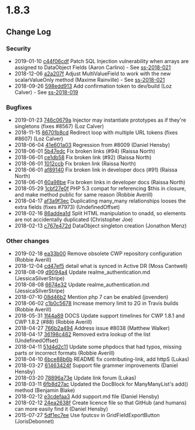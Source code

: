 # 1.8.3

<!--- Changes below this line will be automatically regenerated -->

## Change Log

### Security

 * 2019-01-10 [c44f06cdf](https://github.com/silverstripe/silverstripe-framework/commit/c44f06cdf10387a987e4efb096ff06b3bb4495ef) Patch SQL Injection vulnerability when arrays are assigned to DataObject Fields (Aaron Carlino) - See [ss-2018-021](https://www.silverstripe.org/download/security-releases/ss-2018-021)
 * 2018-12-06 [a2a207f](https://github.com/symbiote/silverstripe-multivaluefield/commit/a2a207fbeb4af6a5f2c6781b21b63ecbc1ea4ae4) Adjust MultiValueField to work with the new scalarValueOnly method (Maxime Rainville) - See [ss-2018-021](https://www.silverstripe.org/download/security-releases/ss-2018-021)
 * 2018-09-26 [598edd913](https://github.com/silverstripe/silverstripe-framework/commit/598edd91341f389d7b919ec1201e03d2aba4d284) Add confirmation token to dev/build (Loz Calver) - See [ss-2018-019](https://www.silverstripe.org/download/security-releases/ss-2018-019)

### Bugfixes

 * 2019-01-23 [746c0679a](https://github.com/silverstripe/silverstripe-framework/commit/746c0679ad1d6ceac03d2adf167367f0ca2259cd) Injector may instantiate prototypes as if they're singletons (fixes #8567) (Loz Calver)
 * 2018-11-15 [86701b8cd](https://github.com/silverstripe/silverstripe-framework/commit/86701b8cd0cd5f8de813a7c9347e7c8055d878f4) Redirect loop with multiple URL tokens (fixes #8607) (Loz Calver)
 * 2018-06-04 [41e601a03](https://github.com/silverstripe/silverstripe-framework/commit/41e601a036307065d9ea2ba8862f67be738d402f) Regression from #8009 (Daniel Hensby)
 * 2018-06-01 [5b47edc](https://github.com/silverstripe/cwp/commit/5b47edc5416cf8a4c8b1b9e2b6bea4bd50f0fb17) Fix broken links (#94) (Raissa North)
 * 2018-06-01 [ce1db58](https://github.com/silverstripe/cwp/commit/ce1db58045b6b1cfcfda8cc2ef7d88d1a3e0f17d) Fix broken link (#92) (Raissa North)
 * 2018-06-01 [1012ccb](https://github.com/silverstripe/cwp/commit/1012ccbb4c231caae30faa398c4aca935c5a3048) Fix broken link (Raissa North)
 * 2018-06-01 [af89140](https://github.com/silverstripe/cwp/commit/af8914063d3a3a8298ef6c3936f72ddd51d7174d) Fix broken link in developer docs (#91) (Raissa North)
 * 2018-06-01 [60a98be](https://github.com/silverstripe/cwp/commit/60a98be6391ec70f7fc6c4847ed2c9f60a44686c) Fix broken links in developer docs (Raissa North)
 * 2018-05-29 [1cbf27e0f](https://github.com/silverstripe/silverstripe-framework/commit/1cbf27e0f47c3547914b03193d0f5f77c87ff8d5) PHP 5.3 compat for referencing $this in closure, and make method public for same reason (Robbie Averill)
 * 2018-04-17 [af3a9f3ec](https://github.com/silverstripe/silverstripe-framework/commit/af3a9f3ec8a5465f841c5aa8ee1faf40c1b76bf4) Duplicating many_many relationships looses the extra fields (fixes #7973) (UndefinedOffset)
 * 2018-02-16 [86addea1d](https://github.com/silverstripe/silverstripe-framework/commit/86addea1d2a7b2e28ae8115279ae358bcb46648a) Split HTML manipulation to onadd, so elements are not accidentally duplicated (Christopher Joe)
 * 2018-02-13 [c767e472d](https://github.com/silverstripe/silverstripe-framework/commit/c767e472dc494408460ef47c27b8d34475da4ac6) DataObject singleton creation (Jonathon Menz)

### Other changes

 * 2019-02-18 [ea33b00](https://github.com/silverstripe/cwp-installer/commit/ea33b00286aa2ef211f120585c4b0fb53256cde3) Remove obsolete CWP repository configuration (Robbie Averill)
 * 2018-12-04 [cd47ef5](https://github.com/silverstripe/cwp/commit/cd47ef5dcba2476da1a95eb946afc7a0b68af6f0) detail what is synced in Active DR (Moss Cantwell)
 * 2018-08-09 [d9094a4](https://github.com/silverstripe/cwp/commit/d9094a40e8c261187b40e0b12ac841db964ae5ed) Update realme_authentication.md (JessicaSilverStripe)
 * 2018-08-08 [6674e32](https://github.com/silverstripe/cwp/commit/6674e320b077337cce8e15b27db712f19f1233e3) Update realme_authentication.md (JessicaSilverStripe)
 * 2018-07-10 [08d46b2](https://github.com/silverstripe/cwp/commit/08d46b2ecc51db94fe77ff91cfd7571e4d3ee499) Mention php 7 can be enabled (jovenden)
 * 2018-06-02 [c1b0c5678](https://github.com/silverstripe/silverstripe-framework/commit/c1b0c56788a3ca230cbc76a2f38ee4300a678730) Increase memory limit to 2G in Travis builds (Robbie Averill)
 * 2018-05-31 [1f44a89](https://github.com/silverstripe/cwp/commit/1f44a89b2a608700e9fbdc8fb28bb6ae5498e3df) DOCS Update support timelines for CWP 1.8.1 and CWP 1.8.2 (#88) (Robbie Averill)
 * 2018-04-27 [766b2a494](https://github.com/silverstripe/silverstripe-framework/commit/766b2a4947ceff0217b6f70a848e720016bb59cc) Address issue #8038 (Matthew Walker)
 * 2018-04-17 [36198c482](https://github.com/silverstripe/silverstripe-framework/commit/36198c482e9e36638db59881a54915ef54b8a222) Removed extra lookup of the list (UndefinedOffset)
 * 2018-04-11 [51d4d2c11](https://github.com/silverstripe/silverstripe-framework/commit/51d4d2c11eb2c821eec9baf558667dc23d07116b) Update some phpdocs that had typos, missing parts or incorrect formats (Robbie Averill)
 * 2018-04-10 [6bce88b6b](https://github.com/silverstripe/silverstripe-framework/commit/6bce88b6bab6c8a6678b8c83e43ae03d3fe7d8b2) README fix contributing-link, add httpS (Lukas)
 * 2018-03-27 [61463424f](https://github.com/silverstripe/silverstripe-framework/commit/61463424ff134e4abc2c165cf7d7f846943c18ee) Support file grammer improvements (Daniel Hensby)
 * 2018-03-20 [78896a73e](https://github.com/silverstripe/silverstripe-framework/commit/78896a73e285ad602a49903f8d0e5b0d1753d3c8) Update link forum (Lukas)
 * 2018-03-11 [6fb8d27ac](https://github.com/silverstripe/silverstripe-framework/commit/6fb8d27ac57559031efef15f650562cfc77e4c33) Updated the DocBlock for ManyManyList's add() method (Benjamin Blake)
 * 2018-02-12 [e3cdefaa3](https://github.com/silverstripe/silverstripe-framework/commit/e3cdefaa3c214e1961179449242b0e77b535bf92) Add support.md file (Daniel Hensby)
 * 2018-02-12 [24ea2638f](https://github.com/silverstripe/silverstripe-framework/commit/24ea2638fe68a764a150fb04a819d62b17cd2c49) Create licence file so that GitHub (and humans) can more easily find it (Daniel Hensby)
 * 2015-07-27 [5df1ec7ee](https://github.com/silverstripe/silverstripe-framework/commit/5df1ec7eee53e50a5c0329ca73d67337f647d896) Use fputcsv in GridFieldExportButton (JorisDebonnet)
